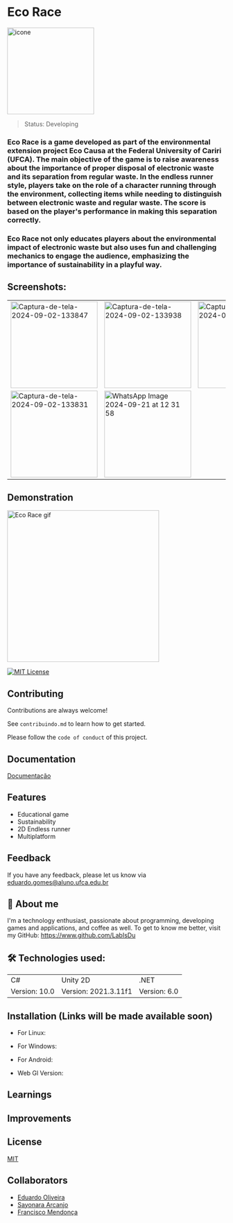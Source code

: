 
<h1>Eco Race</h1>
<img src="https://github.com/user-attachments/assets/892ad015-bffb-4bd3-b1bc-663bfce9fc68" alt="icone" width="200"/> 

> Status: Developing


### **Eco Race** is a game developed as part of the environmental extension project **Eco Causa** at the Federal University of Cariri (UFCA). The main objective of the game is to raise awareness about the importance of proper disposal of electronic waste and its separation from regular waste. In the **endless runner** style, players take on the role of a character running through the environment, collecting items while needing to distinguish between electronic waste and regular waste. The score is based on the player's performance in making this separation correctly.

### Eco Race not only educates players about the environmental impact of electronic waste but also uses fun and challenging mechanics to engage the audience, emphasizing the importance of sustainability in a playful way.


## Screenshots:

<table>
  <tr>
    <td><a href='https://postimages.org/' target='_blank'><img src='https://i.postimg.cc/xdznHRML/Captura-de-tela-2024-09-02-133847.png' border='0' alt='Captura-de-tela-2024-09-02-133847' width='200'/></a></td>
    <td><a href='https://postimages.org/' target='_blank'><img src='https://i.postimg.cc/ZK5mjZ6b/Captura-de-tela-2024-09-02-133938.png' border='0' alt='Captura-de-tela-2024-09-02-133938' width='200'/></a></td>
    <td><a href='https://postimages.org/' target='_blank'><img src='https://i.postimg.cc/jSGrs7m2/Captura-de-tela-2024-09-02-133905.png' border='0' alt='Captura-de-tela-2024-09-02-133905' width='200'/></a></td>
  </tr>
  <tr>
    <td><a href='https://postimages.org/' target='_blank'><img src='https://i.postimg.cc/jqZ0D9mG/Captura-de-tela-2024-09-02-133831.png' border='0' alt='Captura-de-tela-2024-09-02-133831' width='200'/></a></td>
    <td><img src='https://github.com/user-attachments/assets/8e87ad46-40a8-4e63-bc91-3ce08ecf47ed' alt='WhatsApp Image 2024-09-21 at 12 31 58' width='200'/></td>
  </tr>
</table>



## Demonstration
  <img height="350" src="https://i.giphy.com/media/v1.Y2lkPTc5MGI3NjExNGp0dzB2ZXVoaHF1M2RvNTh6cjlycnppNXdvZzlza21sdnd2b284MyZlcD12MV9pbnRlcm5hbF9naWZfYnlfaWQmY3Q9Zw/BIpqpWNfY08F0IfFRF/giphy.gif" alt="Eco Race gif"/>



[![MIT License](https://img.shields.io/badge/License-MIT-green.svg)](https://choosealicense.com/licenses/mit/)


## Contributing

Contributions are always welcome!

See `contribuindo.md` to learn how to get started.

Please follow the `code of conduct` of this project.


##  Documentation

[Documentação](https://link-da-documentação)


##  Features

- Educational game
- Sustainability
- 2D Endless runner
- Multiplatform


## Feedback
If you have any feedback, please let us know via eduardo.gomes@aluno.ufca.edu.br


## 🚀 About me
I'm a technology enthusiast, passionate about programming, developing games and applications, and coffee as well.
To get to know me better, visit my GitHub:
https://www.github.com/LabIsDu




## 🛠 Technologies used:
<table>
  <tr>
    <td>C#</td>
    <td>Unity 2D</td>
    <td>.NET</td>
  </tr>
  <tr>
    <td>Version: 10.0</td>
    <td>Version: 2021.3.11f1</td>
    <td>Version: 6.0</td>
  </tr>
</table>


## Installation (Links will be made available soon)

* For Linux:

* For Windows:

* For Android:

* Web Gl Version:

    
## Learnings



## Improvements



## License

[MIT](https://choosealicense.com/licenses/mit/)


## Collaborators

- [Eduardo Oliveira](https://www.github.com/LabIsDu)
- [Sayonara Arcanjo](https://github.com/sayarcanjo)
- [Francisco Mendonça](https://github.com/ffmjunior)
  

